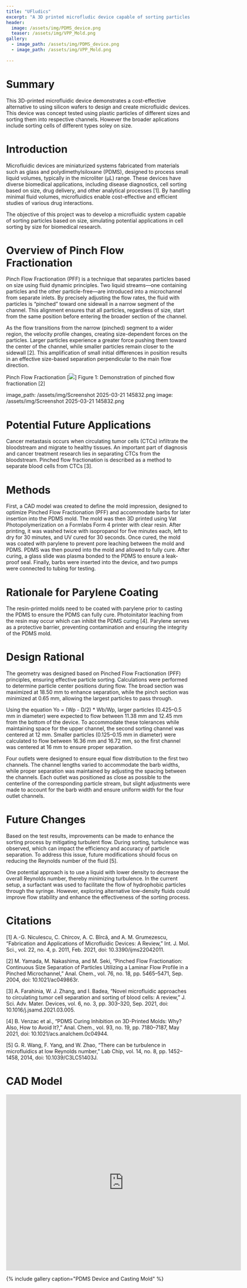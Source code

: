 ```yaml
---
title: "UFludics"
excerpt: "A 3D printed microfludic device capable of sorting particles by size"
header:
  image: /assets/img/PDMS_device.png
  teaser: /assets/img/VPP_Mold.png
gallery:
  - image_path: /assets/img/PDMS_device.png
  - image_path: /assets/img/VPP_Mold.png
     
---
```


# Summary 

This 3D-printed microfluidic device demonstrates a cost-effective alternative to using silicon wafers to design and create microfluidic devices. This device was concept tested using plastic particles of different sizes and sorting them into respective channels. However the broader aplications include sorting cells of different types soley on size.

# Introduction 

Microfluidic devices are miniaturized systems fabricated from materials such as glass and polydimethylsiloxane (PDMS), designed to process small liquid volumes, typically in the microliter (μL) range. These devices have diverse biomedical applications, including disease diagnostics, cell sorting based on size, drug delivery, and other analytical processes [1]. By handling minimal fluid volumes, microfluidics enable cost-effective and efficient studies of various drug interactions.

The objective of this project was to develop a microfluidic system capable of sorting particles based on size, simulating potential applications in cell sorting by size for biomedical research.

# Overview of Pinch Flow Fractionation

Pinch Flow Fractionation (PFF) is a technique that separates particles based on size using fluid dynamic principles. Two liquid streams—one containing particles and the other particle-free—are introduced into a microchannel from separate inlets. By precisely adjusting the flow rates, the fluid with particles is “pinched” toward one sidewall in a narrow segment of the channel. This alignment ensures that all particles, regardless of size, start from the same position before entering the broader section of the channel.

As the flow transitions from the narrow (pinched) segment to a wider region, the velocity profile changes, creating size-dependent forces on the particles. Larger particles experience a greater force pushing them toward the center of the channel, while smaller particles remain closer to the sidewall [2]. This amplification of small initial differences in position results in an effective size-based separation perpendicular to the main flow direction. 

Pinch Flow Fractionation
[<img src="https://www.google.com/imgres?q=pinched%20flow%20fractionation&imgurl=https%3A%2F%2Fwww.researchgate.net%2Fpublication%2F343667008%2Ffigure%2Ffig1%2FAS%3A961356631126023%401606216690144%2FThe-working-principle-of-pinched-flow-fractionation-Reproduced-with-permission-from.png&imgrefurl=https%3A%2F%2Fwww.researchgate.net%2Ffigure%2FThe-working-principle-of-pinched-flow-fractionation-Reproduced-with-permission-from_fig1_343667008&docid=D6wUf39fByxioM&tbnid=ZNGFONgGKQIR7M&vet=12ahUKEwjWlZGj0qGMAxWdEFkFHVTpKh4QM3oECBUQAA..i&w=850&h=1076&hcb=2&ved=2ahUKEwjWlZGj0qGMAxWdEFkFHVTpKh4QM3oECBUQAA">]
Figure 1: Demonstration of pinched flow fractionation [2]

image_path: /assets/img/Screenshot 2025-03-21 145832.png
image: /assets/img/Screenshot 2025-03-21 145832.png
# Potential Future Applications 

Cancer metastasis occurs when circulating tumor cells (CTCs) infiltrate the bloodstream and migrate to healthy tissues. An important part of diagnosis and cancer treatment research lies in separating CTCs from the bloodstream. Pinched flow fractionation is described as a method to separate blood cells from CTCs [3].

# Methods 

First, a CAD model was created to define the mold impression, designed to optimize Pinched Flow Fractionation (PFF) and accommodate barbs for later insertion into the PDMS mold. The mold was then 3D printed using Vat Photopolymerization on a Formlabs Form 4 printer with clear resin. After printing, it was washed twice with isopropanol for five minutes each, left to dry for 30 minutes, and UV cured for 30 seconds. Once cured, the mold was coated with parylene to prevent pore leaching between the mold and PDMS. PDMS was then poured into the mold and allowed to fully cure. After curing, a glass slide was plasma bonded to the PDMS to ensure a leak-proof seal. Finally, barbs were inserted into the device, and two pumps were connected to tubing for testing. 
 
# Rationale for Parylene Coating 

The resin-printed molds need to be coated with parylene prior to casting the PDMS to ensure the PDMS can fully cure. Photoinitator leaching from the resin may occur which can inhibit the PDMS curing [4]. Parylene serves as a protective barrier, preventing contamination and ensuring the integrity of the PDMS mold.

# Design Rational

The geometry was designed based on Pinched Flow Fractionation (PFF) principles, ensuring effective particle sorting. Calculations were performed to determine particle center positions during flow. The broad section was maximized at 18.50 mm to enhance separation, while the pinch section was minimized at 0.65 mm, allowing the largest particles to pass through.

Using the equation Yo = (Wp - D/2) * Wb/Wp, larger particles (0.425–0.5 mm in diameter) were expected to flow between 11.38 mm and 12.45 mm from the bottom of the device. To accommodate these tolerances while maintaining space for the upper channel, the second sorting channel was centered at 12 mm. Smaller particles (0.125–0.15 mm in diameter) were calculated to flow between 16.36 mm and 16.72 mm, so the first channel was centered at 16 mm to ensure proper separation.

Four outlets were designed to ensure equal flow distribution to the first two channels. The channel lengths varied to accommodate the barb widths, while proper separation was maintained by adjusting the spacing between the channels. Each outlet was positioned as close as possible to the centerline of the corresponding particle stream, but slight adjustments were made to account for the barb width and ensure uniform width for the four outlet channels.

# Future Changes 

Based on the test results, improvements can be made to enhance the sorting process by mitigating turbulent flow. During sorting, turbulence was observed, which can impact the efficiency and accuracy of particle separation. To address this issue, future modifications should focus on reducing the Reynolds number of the fluid [5].

One potential approach is to use a liquid with lower density to decrease the overall Reynolds number, thereby minimizing turbulence. In the current setup, a surfactant was used to facilitate the flow of hydrophobic particles through the syringe. However, exploring alternative low-density fluids could improve flow stability and enhance the effectiveness of the sorting process.

# Citations

[1]	A.-G. Niculescu, C. Chircov, A. C. Bîrcă, and A. M. Grumezescu, “Fabrication and Applications of Microfluidic Devices: A Review,” Int. J. Mol. Sci., vol. 22, no. 4, p. 2011, Feb. 2021, doi: 10.3390/ijms22042011.

[2]	M. Yamada, M. Nakashima, and M. Seki, “Pinched Flow Fractionation:  Continuous Size Separation of Particles Utilizing a Laminar Flow Profile in a Pinched Microchannel,” Anal. Chem., vol. 76, no. 18, pp. 5465–5471, Sep. 2004, doi: 10.1021/ac049863r.

[3]	A. Farahinia, W. J. Zhang, and I. Badea, “Novel microfluidic approaches to circulating tumor cell separation and sorting of blood cells: A review,” J. Sci. Adv. Mater. Devices, vol. 6, no. 3, pp. 303–320, Sep. 2021, doi: 10.1016/j.jsamd.2021.03.005.

[4]	B. Venzac et al., “PDMS Curing Inhibition on 3D-Printed Molds: Why? Also, How to Avoid It?,” Anal. Chem., vol. 93, no. 19, pp. 7180–7187, May 2021, doi: 10.1021/acs.analchem.0c04944.

[5]	G. R. Wang, F. Yang, and W. Zhao, “There can be turbulence in microfluidics at low Reynolds number,” Lab Chip, vol. 14, no. 8, pp. 1452–1458, 2014, doi: 10.1039/C3LC51403J.

# CAD Model
<iframe src="https://vanderbilt643.autodesk360.com/shares/public/SH286ddQT78850c0d8a41510700b0d818185?mode=embed" width="640" height="480" allowfullscreen="true" webkitallowfullscreen="true" mozallowfullscreen="true"  frameborder="0"></iframe>

{% include gallery caption="PDMS Device and Casting Mold" %}
